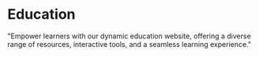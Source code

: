 # Education

"Empower learners with our dynamic education website, offering a diverse range of resources, interactive tools, and a seamless learning experience."
